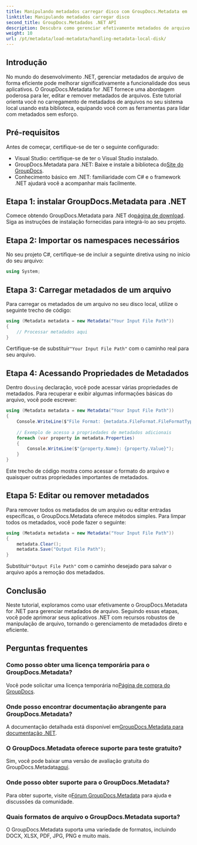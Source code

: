 ```yaml
---
title: Manipulando metadados carregar disco com GroupDocs.Metadata em .NET
linktitle: Manipulando metadados carregar disco
second_title: GroupDocs.Metadados .NET API
description: Descubra como gerenciar efetivamente metadados de arquivo em seus aplicativos .NET usando GroupDocs.Metadata. Este guia abrangente o orienta pelo processo de instalação, acessando propriedades de metadados.
weight: 10
url: /pt/metadata/load-metadata/handling-metadata-local-disk/
---
```

## Introdução

No mundo do desenvolvimento .NET, gerenciar metadados de arquivo de forma eficiente pode melhorar significativamente a funcionalidade dos seus aplicativos. O GroupDocs.Metadata for .NET fornece uma abordagem poderosa para ler, editar e remover metadados de arquivos. Este tutorial orienta você no carregamento de metadados de arquivos no seu sistema local usando esta biblioteca, equipando você com as ferramentas para lidar com metadados sem esforço.

## Pré-requisitos

Antes de começar, certifique-se de ter o seguinte configurado:

- Visual Studio: certifique-se de ter o Visual Studio instalado.
-  GroupDocs.Metadata para .NET: Baixe e instale a biblioteca do[Site do GroupDocs](https://releases.groupdocs.com/metadata/net/).
- Conhecimento básico em .NET: familiaridade com C# e o framework .NET ajudará você a acompanhar mais facilmente.

## Etapa 1: instalar GroupDocs.Metadata para .NET

 Comece obtendo GroupDocs.Metadata para .NET do[página de download](https://releases.groupdocs.com/metadata/net/). Siga as instruções de instalação fornecidas para integrá-lo ao seu projeto.

## Etapa 2: Importar os namespaces necessários

No seu projeto C#, certifique-se de incluir a seguinte diretiva using no início do seu arquivo:

```csharp
using System;
```

## Etapa 3: Carregar metadados de um arquivo

Para carregar os metadados de um arquivo no seu disco local, utilize o seguinte trecho de código:

```csharp
using (Metadata metadata = new Metadata("Your Input File Path"))
{
    // Processar metadados aqui
}
```

 Certifique-se de substituir`"Your Input File Path"` com o caminho real para seu arquivo.

## Etapa 4: Acessando Propriedades de Metadados

 Dentro do`using` declaração, você pode acessar várias propriedades de metadados. Para recuperar e exibir algumas informações básicas do arquivo, você pode escrever:

```csharp
using (Metadata metadata = new Metadata("Your Input File Path"))
{
    Console.WriteLine($"File Format: {metadata.FileFormat.FileFormatType}");
    
    // Exemplo de acesso a propriedades de metadados adicionais
    foreach (var property in metadata.Properties)
    {
        Console.WriteLine($"{property.Name}: {property.Value}");
    }
}
```

Este trecho de código mostra como acessar o formato do arquivo e quaisquer outras propriedades importantes de metadados. 

## Etapa 5: Editar ou remover metadados

Para remover todos os metadados de um arquivo ou editar entradas específicas, o GroupDocs.Metadata oferece métodos simples. Para limpar todos os metadados, você pode fazer o seguinte:

```csharp
using (Metadata metadata = new Metadata("Your Input File Path"))
{
    metadata.Clear();
    metadata.Save("Output File Path");
}
```

 Substituir`"Output File Path"` com o caminho desejado para salvar o arquivo após a remoção dos metadados.

## Conclusão

Neste tutorial, exploramos como usar efetivamente o GroupDocs.Metadata for .NET para gerenciar metadados de arquivo. Seguindo essas etapas, você pode aprimorar seus aplicativos .NET com recursos robustos de manipulação de arquivo, tornando o gerenciamento de metadados direto e eficiente.

## Perguntas frequentes

### Como posso obter uma licença temporária para o GroupDocs.Metadata?
 Você pode solicitar uma licença temporária no[Página de compra do GroupDocs](https://purchase.groupdocs.com/temporary-license/).

### Onde posso encontrar documentação abrangente para GroupDocs.Metadata?
 A documentação detalhada está disponível em[GroupDocs.Metadata para documentação .NET](https://reference.groupdocs.com/metadata/net/).

### O GroupDocs.Metadata oferece suporte para teste gratuito?
 Sim, você pode baixar uma versão de avaliação gratuita do GroupDocs.Metadata[aqui](https://releases.groupdocs.com/).

### Onde posso obter suporte para o GroupDocs.Metadata?
 Para obter suporte, visite o[Fórum GroupDocs.Metadata](https://forum.groupdocs.com/c/metadata/14) para ajuda e discussões da comunidade.

### Quais formatos de arquivo o GroupDocs.Metadata suporta?
O GroupDocs.Metadata suporta uma variedade de formatos, incluindo DOCX, XLSX, PDF, JPG, PNG e muito mais.